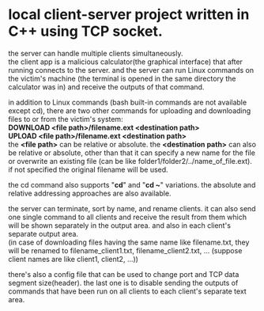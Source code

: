 # local client-server project written in C++ using TCP socket.  
the server can handle multiple clients simultaneously.  
the client app is a malicious calculator(the graphical interface) that after running connects to the server. and the server can run Linux commands on the victim's machine (the terminal is opened in the same directory the calculator was in) and receive the outputs of that command.  

in addition to Linux commands (bash built-in commands are not available except cd), there are two other commands for uploading and downloading files to or from the victim's system:  
**DOWNLOAD \<file path>/filename.ext \<destination path>**  
**UPLOAD \<file path>/filename.ext \<destination path>**  
the **\<file path>** can be relative or absolute. the **\<destination path>** can also be relative or absolute, other than that it can specify a new name for the file or overwrite an existing file (can be like folder1/folder2/../name_of_file.ext). if not specified the original filename will be used.  

the cd command also supports "**cd**" and "**cd ~**" variations. the absolute and relative addressing approaches are also available.

the server can terminate, sort by name, and rename clients. it can also send one single command to all clients and receive the result from them which will be shown separately in the output area. and also in each client's separate output area.  
(in case of downloading files having the same name like filename.txt, they will be renamed to filename_client1.txt, filename_client2.txt, ... (suppose client names are like client1, client2, ...))  

there's also a config file that can be used to change port and TCP data segment size(header). the last one is to disable sending the outputs of commands that have been run on all clients to each client's separate text area.
